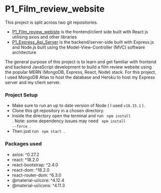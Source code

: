 # P1_Film_review_website

This project is split across two git repositories.
- [P1_Film_review_webiste](https://github.com/Maciejw52/Film_review_website) is the frontend/client side built with React js utilising axios and other libraries
- [P1_Express_Api_Server](https://github.com/Maciejw52/P1_Express_Api_Server) is the backend/server-side built with Express.js and Node.js built using the Model-View-Controller (MVC) software architecture

The general purpose of this project is to learn and get familiar with frontend and backend JavaScript development to build a film review website using the popular MERN (MongoDB, Express, React, Node) stack. For this project, I used MongoDB Atlas to host the database and Heroku to host my Express server and my client server.

### Project Setup

- Make sure to run an up to date version of Node ( I used <code>v16.15.1</code> ).
- Clone this git repository in a chosen directory.
- Inside the directory open the terminal and run <code> npm install </code>. Note: some dependency issues may need <code> npm install --force </code>.
- Then just run <code> npm start </code>.


### Packages used
- axios: ^0.27.2
- react: ^18.2.0
- react-bootstrap: ^2.4.0
- react-dom: ^18.2.0
- react-router-dom: ^6.3.0
- @material-ui/core: ^4.12.4
- @material-ui/icons: ^4.11.3

